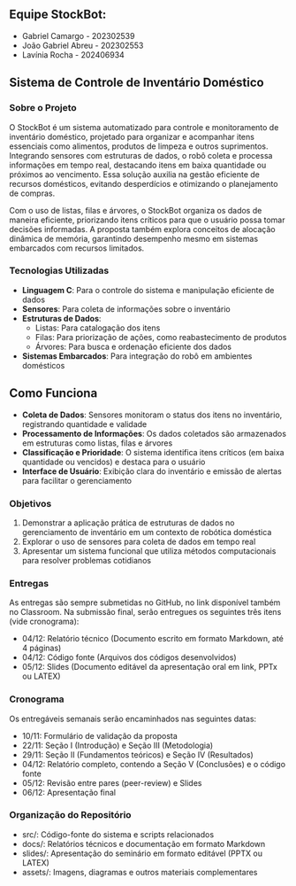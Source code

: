 ## Equipe StockBot:
- Gabriel Camargo - 202302539
- João Gabriel Abreu - 202302553
- Lavínia Rocha - 202406934

## Sistema de Controle de Inventário Doméstico 

### Sobre o Projeto
O StockBot é um sistema automatizado para controle e monitoramento de inventário doméstico, projetado para organizar e acompanhar itens essenciais como alimentos, produtos de limpeza e outros suprimentos. Integrando sensores com estruturas de dados, o robô coleta e processa informações em tempo real, destacando itens em baixa quantidade ou próximos ao vencimento. Essa solução auxilia na gestão eficiente de recursos domésticos, evitando desperdícios e otimizando o planejamento de compras.

Com o uso de listas, filas e árvores, o StockBot organiza os dados de maneira eficiente, priorizando itens críticos para que o usuário possa tomar decisões informadas. A proposta também explora conceitos de alocação dinâmica de memória, garantindo desempenho mesmo em sistemas embarcados com recursos limitados.

### Tecnologias Utilizadas
- **Linguagem C**: Para o controle do sistema e manipulação eficiente de dados
- **Sensores**: Para coleta de informações sobre o inventário
- **Estruturas de Dados**:
  - Listas: Para catalogação dos itens
  - Filas: Para priorização de ações, como reabastecimento de produtos
  - Árvores: Para busca e ordenação eficiente dos dados
- **Sistemas Embarcados**: Para integração do robô em ambientes domésticos

## Como Funciona
- **Coleta de Dados**: Sensores monitoram o status dos itens no inventário, registrando quantidade e validade
- **Processamento de Informações**: Os dados coletados são armazenados em estruturas como listas, filas e árvores
- **Classificação e Prioridade**: O sistema identifica itens críticos (em baixa quantidade ou vencidos) e destaca para o usuário
- **Interface de Usuário**: Exibição clara do inventário e emissão de alertas para facilitar o gerenciamento

### Objetivos
1) Demonstrar a aplicação prática de estruturas de dados no gerenciamento de inventário em um contexto de robótica doméstica
2) Explorar o uso de sensores para coleta de dados em tempo real
3) Apresentar um sistema funcional que utiliza métodos computacionais para resolver problemas cotidianos

### Entregas
As entregas são sempre submetidas no GitHub, no link disponível também no Classroom.
Na submissão final, serão entregues os seguintes três itens (vide cronograma):
- 04/12: Relatório técnico (Documento escrito em formato Markdown, até 4 páginas)
- 04/12: Código fonte (Arquivos dos códigos desenvolvidos)
- 05/12: Slides (Documento editável da apresentação oral em link, PPTx ou LATEX)

### Cronograma
Os entregáveis semanais serão encaminhados nas seguintes datas:
- 10/11: Formulário de validação da proposta
- 22/11: Seção I (Introdução) e Seção III (Metodologia)
- 29/11: Seção II (Fundamentos teóricos) e Seção IV (Resultados)
- 04/12: Relatório completo, contendo a Seção V (Conclusões) e o código fonte
- 05/12: Revisão entre pares (peer-review) e Slides
- 06/12: Apresentação final

### Organização do Repositório
- src/: Código-fonte do sistema e scripts relacionados
- docs/: Relatórios técnicos e documentação em formato Markdown
- slides/: Apresentação do seminário em formato editável (PPTX ou LATEX)
- assets/: Imagens, diagramas e outros materiais complementares
